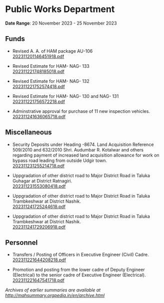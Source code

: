 # Public Works Department

**Date Range**: 20 November 2023 - 25 November 2023


## Funds
- Revised A. A. of HAM package AU-106\
  [202311201146451918.pdf](https://gr.maharashtra.gov.in/Site/Upload/Government%20Resolutions/English/202311201146451918.pdf)

- Revised Estimate for HAM- NAG- 133\
  [202311221748185018.pdf](https://gr.maharashtra.gov.in/Site/Upload/Government%20Resolutions/English/202311221748185018.pdf)

- Revised Estimate for HAM- NAG- 132\
  [202311221752574418.pdf](https://gr.maharashtra.gov.in/Site/Upload/Government%20Resolutions/English/202311221752574418.pdf)

- Revised Estimate for HAM- NAG- 130 and NAG- 131\
  [202311221756572218.pdf](https://gr.maharashtra.gov.in/Site/Upload/Government%20Resolutions/English/202311221756572218.pdf)

- Adminstrative approval for purchase of 11 new inspection vehicles.\
  [202311241636065718.pdf](https://gr.maharashtra.gov.in/Site/Upload/Government%20Resolutions/English/202311241636065718.pdf)

## Miscellaneous
- Security Deposits under Heading -8674. Land Acquisition Reference 509/2010 and 632/2010 Shri. Audumbar R. Kotalwar and others regarding payment of increased land acquisition allowance for work on bypass road leading from outside Udgir town.\
  [202311231255214718.pdf](https://gr.maharashtra.gov.in/Site/Upload/Government%20Resolutions/English/202311231255214718.pdf)

- Uppgradation of other district road to Major District Road in Taluka Guhagar at District Ratnagiri.\
  [202311231553080418.pdf](https://gr.maharashtra.gov.in/Site/Upload/Government%20Resolutions/English/202311231553080418.pdf)

- Uppgradation of other district road to Major District Road in Taluka Trambkeshwar at District Nashik.\
  [202311241725244618.pdf](https://gr.maharashtra.gov.in/Site/Upload/Government%20Resolutions/English/202311241725244618.pdf)

- Uppgradation of other district road to Major District Road in Taluka Trambkeshwar at District Nashik.\
  [202311241729206918.pdf](https://gr.maharashtra.gov.in/Site/Upload/Government%20Resolutions/English/202311241729206918.pdf)

## Personnel
- Transfers / Posting of Officers in Executive Engineer (Civil) Cadre.\
  [202311221644208218.pdf](https://gr.maharashtra.gov.in/Site/Upload/Government%20Resolutions/English/202311221644208218.pdf)

- Promotion and posting from the lower cadre of Deputy Engineer (Electrical) to the senior cadre of Executive Engineer (Electrical).\
  [202311221647541718.pdf](https://gr.maharashtra.gov.in/Site/Upload/Government%20Resolutions/English/202311221647541718.pdf)


*Archives of earlier summaries are available at http://mahsummary.orgpedia.in/en/archive.html*